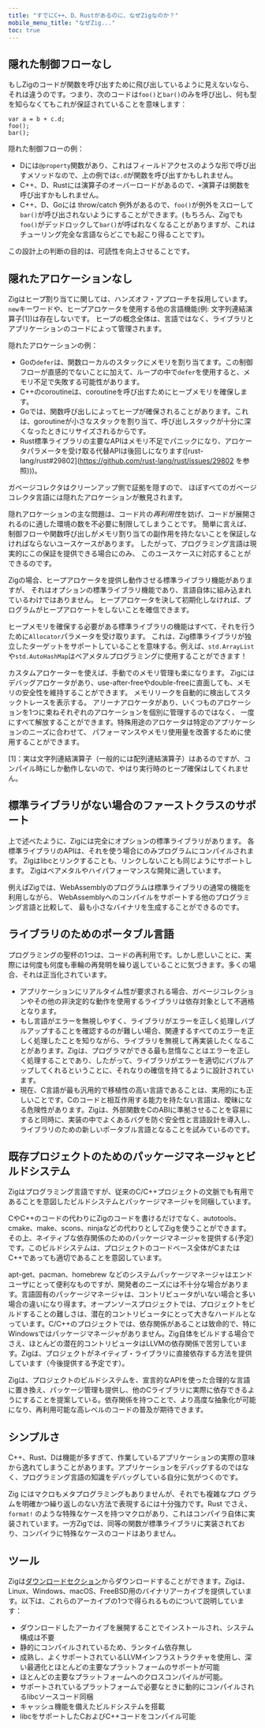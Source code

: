 ```yaml
---
title: "すでにC++、D、Rustがあるのに、なぜZigなのか？"
mobile_menu_title: "なぜZig..."
toc: true
---
```



## 隠れた制御フローなし

もしZigのコードが関数を呼び出すために飛び出しているように見えないなら、それは違うのです。つまり、次のコードは`foo()`と`bar()`のみを呼び出し、何も型を知らなくてもこれが保証されていることを意味します：

```zig
var a = b + c.d;
foo();
bar();
```

隠れた制御フローの例：

* Dには`@property`関数があり、これはフィールドアクセスのような形で呼び出すメソッドなので、上の例では`c.d`が関数を呼び出すかもしれません。
* C++、D、Rustには演算子のオーバーロードがあるので、`+`演算子は関数を呼び出すかもしれません。
* C++、D、Goには throw/catch 例外があるので、`foo()`が例外をスローして`bar()`が呼び出されないようにすることができます。(もちろん、Zigでも`foo()`がデッドロックして`bar()`が呼ばれなくなることがありますが、これはチューリング完全な言語ならどこでも起こり得ることです)。

この設計上の判断の目的は、可読性を向上させることです。

## 隠れたアロケーションなし

Zigはヒープ割り当てに関しては、ハンズオフ・アプローチを採用しています。
`new`キーワードや、ヒープアロケータを使用する他の言語機能(例: 文字列連結演算子[1])は存在しないです。
ヒープの概念全体は、言語ではなく、ライブラリとアプリケーションのコードによって管理されます。

隠れたアロケーションの例：

* Goの`defer`は、関数ローカルのスタックにメモリを割り当てます。この制御フローが直感的でないことに加えて、ループの中で`defer`を使用すると、メモリ不足で失敗する可能性があります。
* C++のcoroutineは、coroutineを呼び出すためにヒープメモリを確保します。
* Goでは、関数呼び出しによってヒープが確保されることがあります。これは、goroutineが小さなスタックを割り当て、呼び出しスタックが十分に深くなったときにリサイズされるからです。
* Rust標準ライブラリの主要なAPIはメモリ不足でパニックになり、アロケータパラメータを受け取る代替APIは後回しになります([rust-lang/rust#29802](https://github.com/rust-lang/rust/issues/29802 を参照)))。

ガベージコレクタはクリーンアップ側で証拠を隠すので、
ほぼすべてのガベージコレクタ言語には隠れたアロケーションが散見されます。

隠れアロケーションの主な問題は、コード片の*再利用性*を妨げ、コードが展開されるのに適した環境の数を不必要に制限してしまうことです。
簡単に言えば、制御フローや関数呼び出しがメモリ割り当ての副作用を持たないことを保証しなければならないユースケースがあります。
したがって、プログラミング言語は現実的にこの保証を提供できる場合にのみ、
このユースケースに対応することができるのです。

Zigの場合、ヒープアロケータを提供し動作させる標準ライブラリ機能がありますが、
それはオプションの標準ライブラリ機能であり、言語自体に組み込まれているわけではありません。
ヒープアロケータを決して初期化しなければ、プログラムがヒープアロケートをしないことを確信できます。

ヒープメモリを確保する必要がある標準ライブラリの機能はすべて、それを行うために`Allocator`パラメータを受け取ります。
これは、Zig標準ライブラリが独立したターゲットをサポートしていることを意味する。例えば、`std.ArrayList`や`std.AutoHashMap`はベアメタルプログラミングに使用することができます！

カスタムアロケーターを使えば、手動でのメモリ管理も楽になります。
Zigにはデバッグアロケータがあり、use-after-freeやdouble-freeに直面しても、メモリの安全性を維持することができます。
メモリリークを自動的に検出してスタックトレースを表示する。
アリーナアロケータがあり、いくつものアロケーションを1つに束ねそれぞれのアロケーションを個別に管理するのではなく、
一度にすべて解放することができます。特殊用途のアロケータは特定のアプリケーションのニーズに合わせて、
パフォーマンスやメモリ使用量を改善するために使用することができます。

[1]：実は文字列連結演算子（一般的には配列連結演算子）はあるのですが、コンパイル時にしか動作しないので、やはり実行時のヒープ確保はしてくれません。

## 標準ライブラリがない場合のファーストクラスのサポート

上で述べたように、Zigには完全にオプションの標準ライブラリがあります。
各標準ライブラリのAPIは、それを使う場合にのみプログラムにコンパイルされます。
Zigはlibcとリンクすることも、リンクしないことも同じようにサポートします。
Zigはベアメタルやハイパフォーマンスな開発に適しています。

例えばZigでは、WebAssemblyのプログラムは標準ライブラリの通常の機能を利用しながら、
WebAssemblyへのコンパイルをサポートする他のプログラミング言語と比較して、
最も小さなバイナリを生成することができるのです。

## ライブラリのためのポータブル言語

プログラミングの聖杯の1つは、コードの再利用です。しかし悲しいことに、実際には何度も何度も車輪の再発明を繰り返していることに気づきます。多くの場合、それは正当化されています。

 * アプリケーションにリアルタイム性が要求される場合、ガベージコレクションやその他の非決定的な動作を使用するライブラリは依存対象として不適格となります。
 * もし言語がエラーを無視しやすく、ライブラリがエラーを正しく処理しバブルアップすることを確認するのが難しい場合、関連するすべてのエラーを正しく処理したことを知りながら、ライブラリを無視して再実装したくなることがあります。Zigは、プログラマができる最も怠惰なことはエラーを正しく処理することであり、したがって、ライブラリがエラーを適切にバブルアップしてくれるということに、それなりの確信を持てるように設計されています。
 * 現在、C言語が最も汎用的で移植性の高い言語であることは、実用的にも正しいことです。Cのコードと相互作用する能力を持たない言語は、曖昧になる危険性があります。Zigは、外部関数をCのABIに準拠させることを容易にすると同時に、実装の中でよくあるバグを防ぐ安全性と言語設計を導入し、ライブラリのための新しいポータブル言語となることを試みているのです。

## 既存プロジェクトのためのパッケージマネージャとビルドシステム

Zigはプログラミング言語ですが、従来のC/C++プロジェクトの文脈でも有用であることを意図したビルドシステムとパッケージマネージャを同梱しています。

CやC++のコードの代わりにZigのコードを書けるだけでなく、autotools、cmake、make、scons、ninjaなどの代わりとしてZigを使うことができます。その上、ネイティブな依存関係のためのパッケージマネージャを提供する(予定)です。このビルドシステムは、プロジェクトのコードベース全体がCまたはC++であっても適切であることを意図しています。

apt-get、pacman、homebrew などのシステムパッケージマネージャはエンドユーザにとって便利なものですが、開発者のニーズには不十分な場合があります。言語固有のパッケージマネージャは、コントリビュータがいない場合と多い場合の違いになり得ます。オープンソースプロジェクトでは、プロジェクトをビルドすることの難しさは、潜在的コントリビュータにとって大きなハードルとなっています。C/C++のプロジェクトでは、依存関係があることは致命的で、特にWindowsではパッケージマネージャがありません。Zig自体をビルドする場合でさえ、ほとんどの潜在的コントリビュータはLLVMの依存関係で苦労しています。Zigは、プロジェクトがネイティブ・ライブラリに直接依存する方法を提供しています（今後提供する予定です）。

Zigは、プロジェクトのビルドシステムを、宣言的なAPIを使った合理的な言語に置き換え、パッケージ管理も提供し、他のCライブラリに実際に依存できるようにすることを提案している。依存関係を持つことで、より高度な抽象化が可能になり、再利用可能な高レベルのコードの普及が期待できます。

## シンプルさ

C++、Rust、Dは機能が多すぎて、作業しているアプリケーションの実際の意味から逸れてしまうことがあります。アプリケーションをデバッグするのではなく、プログラミング言語の知識をデバッグしている自分に気がつくのです。

Zig にはマクロもメタプログラミングもありませんが、それでも複雑なプロ グラムを明確かつ繰り返しのない方法で表現するには十分強力です。Rust でさえ、`format!` のような特殊なケースを持つマクロがあり、これはコンパイラ自体に実装されています。一方Zigでは、同等の関数が標準ライブラリに実装されており、コンパイラに特殊なケースのコードはありません。

## ツール

Zigは[ダウンロードセクション](/download/)からダウンロードすることができます。Zigは、Linux、Windows、macOS、FreeBSD用のバイナリアーカイブを提供しています。以下は、これらのアーカイブの1つで得られるものについて説明しています：

* ダウンロードしたアーカイブを展開することでインストールされ、システム構成は不要
* 静的にコンパイルされているため、ランタイム依存無し
* 成熟し、よくサポートされているLLVMインフラストラクチャを使用し、深い最適化とほとんどの主要なプラットフォームのサポートが可能
* ほとんどの主要なプラットフォームへのクロスコンパイルが可能。
* サポートされているプラットフォームで必要なときに動的にコンパイルされるlibcソースコード同梱
* キャッシュ機能を備えたビルドシステムを搭載
* libcをサポートしたCおよびC++コードをコンパイル可能
